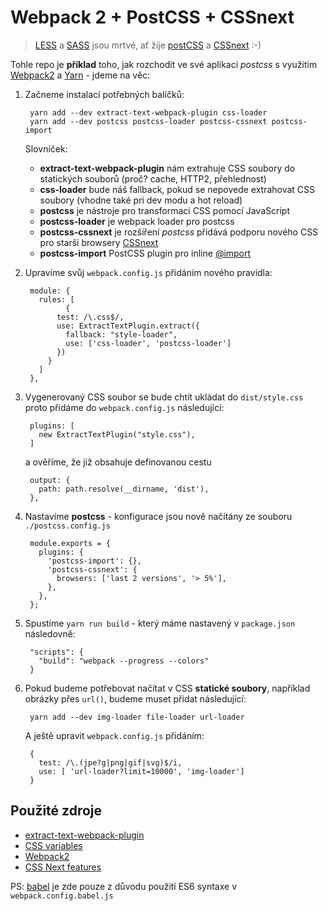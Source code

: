 # Webpack 2 + PostCSS + CSSnext

> [LESS](http://lesscss.org/) a [SASS](http://sass-lang.com/) jsou mrtvé, ať žije [postCSS](http://postcss.org/) a [CSSnext](http://cssnext.io/) :-)

Tohle repo je **příklad** toho, jak rozchodit ve své aplikaci *postcss* s využitím [Webpack2](https://webpack.js.org/) a [Yarn](https://yarnpkg.com/lang/en/) - jdeme na věc:
  
1. Začneme instalací potřebných balíčků:

		yarn add --dev extract-text-webpack-plugin css-loader
		yarn add --dev postcss postcss-loader postcss-cssnext postcss-import

	Slovníček:
	
	* **extract-text-webpack-plugin** nám extrahuje CSS soubory do statických souborů (proč? cache, HTTP2, přehlednost)
	* **css-loader** bude náš fallback, pokud se nepovede extrahovat CSS soubory (vhodne také pri dev modu a hot reload)
	* **postcss** je nástroje pro transformaci CSS pomocí JavaScript
	* **postcss-loader** je webpack loader pro postcss
	* **postcss-cssnext** je rozšíření *postcss* přidává podporu nového CSS pro starší browsery [CSSnext](http://cssnext.io/)
	* **postcss-import** PostCSS plugin pro inline [@import](https://github.com/postcss/postcss-import)	   

2. Upravíme svůj `webpack.config.js` přidáním nového pravidla:

		module: {
		  rules: [
			    {
		      test: /\.css$/,
		      use: ExtractTextPlugin.extract({
		        fallback: "style-loader",
		        use: ['css-loader', 'postcss-loader']
		      })
		    }
		  ]
		},
 
3. Vygenerovaný CSS soubor se bude chtít ukládat do `dist/style.css` proto přidáme do `webpack.config.js` následující:

		plugins: [
		  new ExtractTextPlugin("style.css"),
		]

   a ověříme, že již obsahuje definovanou cestu

		output: {
		  path: path.resolve(__dirname, 'dist'),			
		},

4. Nastavíme **postcss** - konfigurace jsou nově načítány ze souboru `./postcss.config.js`

		module.exports = {
		  plugins: {
		    'postcss-import': {},
		    'postcss-cssnext': {
		      browsers: ['last 2 versions', '> 5%'],
		    },
		  },
		};
  
5. Spustíme `yarn run build` - který máme nastavený v `package.json` následovně:

		"scripts": {
		  "build": "webpack --progress --colors"
		}

6. Pokud budeme potřebovat načítat v CSS **statické soubory**, například obrázky přes `url()`,
	budeme muset přidat následující:
  
		yarn add --dev img-loader file-loader url-loader
    
	A ještě upravit `webpack.config.js` přidáním:
  
		{
		  test: /\.(jpe?g|png|gif|svg)$/i,
		  use: [ 'url-loader?limit=10000', 'img-loader']
		}
 
## Použité zdroje

* [extract-text-webpack-plugin](https://github.com/webpack-contrib/extract-text-webpack-plugin)
* [CSS variables](https://developer.mozilla.org/en-US/docs/Web/CSS/Using_CSS_variables)
* [Webpack2](https://webpack.js.org/)
* [CSS Next features](http://cssnext.io/features/)


PS: [babel](https://babeljs.io/) je zde pouze z důvodu použití ES6 syntaxe v `webpack.config.babel.js`
